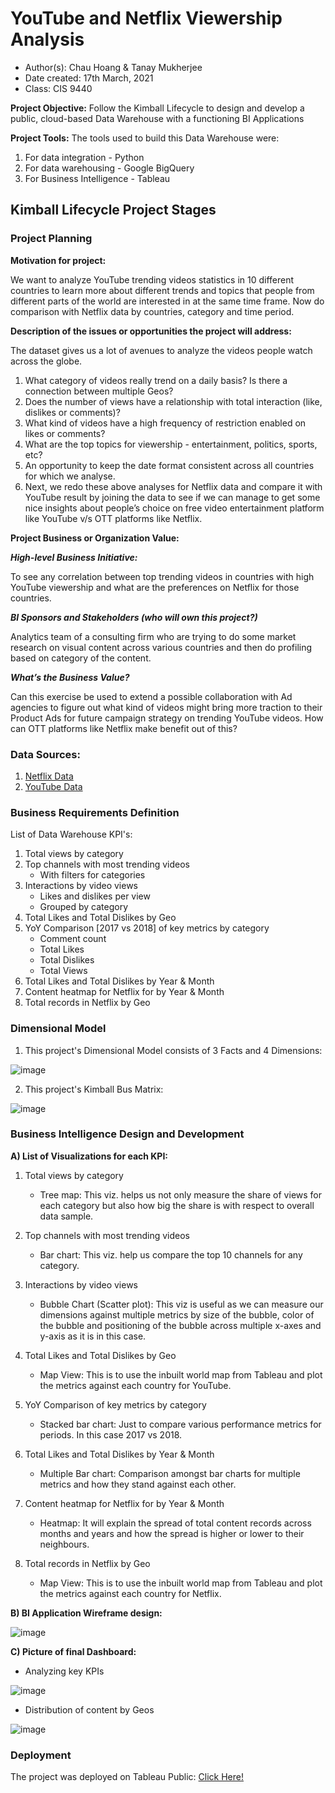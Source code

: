 # YouTube and Netflix Viewership Analysis
- Author(s): Chau Hoang & Tanay Mukherjee
- Date created: 17th March, 2021
- Class: CIS 9440

**Project Objective:** Follow the Kimball Lifecycle to design and develop a public, cloud-based Data Warehouse with a functioning BI Applications

**Project Tools:**
The tools used to build this Data Warehouse were:
1. For data integration - Python
2. For data warehousing - Google BigQuery
3. For Business Intelligence - Tableau

## Kimball Lifecycle Project Stages

### Project Planning

**Motivation for project:**
<p> We want to analyze YouTube trending videos statistics in 10 different countries to learn more about different trends and topics that people from different parts of the world are interested in at the same time frame. Now do comparison with Netflix data by countries, category and time period. </p>

**Description of the issues or opportunities the project will address:**

The dataset gives us a lot of avenues to analyze the videos people watch across the globe.
1. What category of videos really trend on a daily basis? Is there a connection between multiple Geos?
2. Does the number of views have a relationship with total interaction (like, dislikes or comments)?
3. What kind of videos have a high frequency of restriction enabled on likes or comments?
4. What are the top topics for viewership - entertainment, politics, sports, etc?
5. An opportunity to keep the date format consistent across all countries for which we analyse.
6. Next, we redo these above analyses for Netflix data and compare it with YouTube result by joining the data to see if we can manage to get some nice insights about people’s choice on free video entertainment platform like YouTube v/s OTT platforms like Netflix.


**Project Business or Organization Value:**

***High-level Business Initiative:***
<p> To see any correlation between top trending videos in countries with high YouTube viewership and what are the preferences on Netflix for those countries. </p>
  

***BI Sponsors and Stakeholders (who will own this project?)***
<p> Analytics team of a consulting firm who are trying to do some market research on visual content across various countries and then do profiling based on category of the content. </p>
  

***What’s the Business Value?***
<p> Can this exercise be used to extend a possible collaboration with Ad agencies to figure out what kind of videos might bring more traction to their Product Ads for future campaign strategy on trending YouTube videos. How can OTT platforms like Netflix make benefit out of this? </p>


### Data Sources:
1. [Netflix Data](https://www.kaggle.com/shivamb/netflix-shows)
2. [YouTube Data](https://www.kaggle.com/datasnaek/youtube-new)


### Business Requirements Definition

List of Data Warehouse KPI's:
1. Total views by category
2. Top channels with most trending videos
    - With filters for categories
3. Interactions by video views
    - Likes and dislikes per view
    - Grouped by category
4. Total Likes and Total Dislikes by Geo
5. YoY Comparison [2017 vs 2018] of key metrics by category
    - Comment count
    - Total Likes
    - Total Dislikes
    - Total Views
6. Total Likes and Total Dislikes by Year & Month
7. Content heatmap for Netflix for by Year & Month
8. Total records in Netflix by Geo


### Dimensional Model

1. This project's Dimensional Model consists of 3 Facts and 4 Dimensions:

![image](https://user-images.githubusercontent.com/6689256/118370255-e2c00180-b574-11eb-84e1-c2caa7712350.png)

2. This project's Kimball Bus Matrix:

![image](https://user-images.githubusercontent.com/6689256/118370261-eb183c80-b574-11eb-8ecb-876fb301cf8f.png)

### Business Intelligence Design and Development

**A) List of Visualizations for each KPI:**
1. Total views by category
    - Tree map: This viz. helps us not only measure the share of views for each category but also how big the share is with respect to overall data sample. 

2. Top channels with most trending videos
    - Bar chart: This viz. help us compare the top 10 channels for any category.

3. Interactions by video views
    - Bubble Chart (Scatter plot): This viz is useful as we can measure our dimensions against multiple metrics by size of the bubble, color of the bubble and positioning of the bubble across multiple x-axes and y-axis as it is in this case.

4. Total Likes and Total Dislikes by Geo
    - Map View: This is to use the inbuilt world map from Tableau and plot the metrics against each country for YouTube.

5. YoY Comparison of key metrics by category
    - Stacked bar chart: Just to compare various performance metrics for periods. In this case 2017 vs 2018.

6. Total Likes and Total Dislikes by Year & Month
    - Multiple Bar chart: Comparison amongst bar charts for multiple metrics and how they stand against each other.

7. Content heatmap for Netflix for by Year & Month
    - Heatmap: It will explain the spread of total content records across months and years and how the spread is higher or lower to their neighbours.

8. Total records in Netflix by Geo
    - Map View: This is to use the inbuilt world map from Tableau and plot the metrics against each country for Netflix.


**B) BI Application Wireframe design:**

![image](https://user-images.githubusercontent.com/6689256/118370395-814c6280-b575-11eb-8a64-2995f7cc9600.png)


**C) Picture of final Dashboard:**

- Analyzing key KPIs

![image](https://user-images.githubusercontent.com/6689256/118370435-ac36b680-b575-11eb-9e42-2cff57440b5e.png)

- Distribution of content by Geos

![image](https://user-images.githubusercontent.com/6689256/118370482-e0aa7280-b575-11eb-8afd-0762ef059718.png)

### Deployment

The project was deployed on Tableau Public: [Click Here!](https://public.tableau.com/profile/tanay.mukherjee#!/vizhome/CIS_9440_Project_Group_12/PerformanceDashboard)
